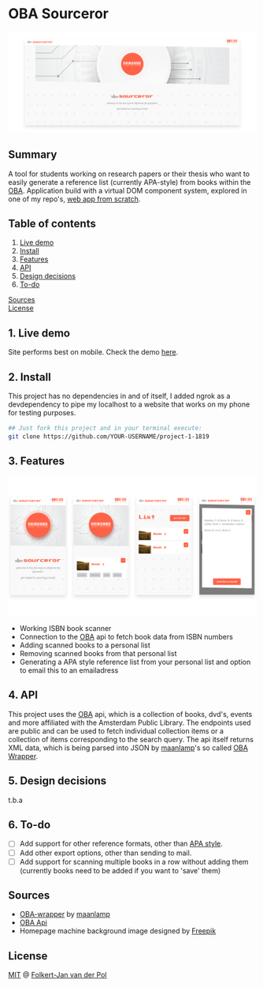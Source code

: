 # OBA Sourceror

![overview](docs/screenshot_1.png)

## Summary
A tool for students working on research papers or their thesis who want to easily generate a reference list (currently APA-style) from books within the [OBA](https://oba.nl).
Application build with a virtual DOM component system, explored in one of my repo's, [web app from scratch](https://github.com/follywolly/web-app-from-scratch-18-19).

## Table of contents
1. [Live demo](#1-Live-demo)
2. [Install](#2-Install)
3. [Features](#3-Features)
4. [API](#4-API)
5. [Design decisions](#5-Design-decisions)
6. [To-do](#6-To-do)

[Sources](#sources)     
[License](#License)

## 1. Live demo
Site performs best on mobile. Check the demo [here](https://follywolly.github.io/project-1-1819/src/#/).

## 2. Install
This project has no dependencies in and of itself, I added ngrok as a devdependency to pipe my localhost to a website that works on my phone for testing purposes.
```bash
## Just fork this project and in your terminal execute:
git clone https://github.com/YOUR-USERNAME/project-1-1819
```

## 3. Features
![features](docs/screenshot_6.png)

- Working ISBN book scanner
- Connection to the [OBA](https://oba.nl) api to fetch book data from ISBN numbers
- Adding scanned books to a personal list
- Removing scanned books from that personal list
- Generating a APA style reference list from your personal list and option to email this to an emailadress

## 4. API
This project uses the [OBA](https://oba.nl) api, which is a collection of books, dvd's, events and more affiliated with the Amsterdam Public Library. The endpoints used are public and can be used to fetch individual collection items or a collection of items corresponding to the search query.
The api itself returns XML data, which is being parsed into JSON by [maanlamp](https://github.com/maanlamp)'s so called [OBA Wrapper](https://github.com/maanlamp/OBA-wrapper).

## 5. Design decisions
t.b.a

## 6. To-do
- [ ] Add support for other reference formats, other than [APA style](https://www.apastyle.org/).
- [ ] Add other export options, other than sending to mail.
- [ ] Add support for scanning multiple books in a row without adding them (currently books need to be added if you want to 'save' them)

## Sources
- [OBA-wrapper](https://github.com/maanlamp/OBA-wrapper) by [maanlamp](https://github.com/maanlamp)
- [OBA Api](https://zoeken.oba.nl/?uilang=en)
- Homepage machine background image designed by [Freepik](https://freepik.com)

## License
[MIT](LICENSE) @ [Folkert-Jan van der Pol](https://folkertjan.nl)
